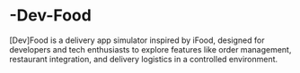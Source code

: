 # -Dev-Food
[Dev]Food is a delivery app simulator inspired by iFood, designed for developers and tech enthusiasts to explore features like order management, restaurant integration, and delivery logistics in a controlled environment.
